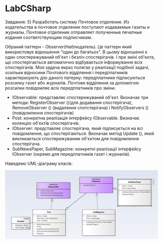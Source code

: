 # LabCSharp
Завдання:
5)	Разработать систему Почтовое отделение. Из издательства в почтовое отделение
поступают издаваемые газеты и журналы. Почтовое отделение отправляет 
полученные печатные издания соответствующим подписчикам. 

Обраний паттерн - Observer(Наблюдатель).
Це паттерн який використовує відношення "один до багатьох". В цьому відношенні
є один спостережуваний об'єкт і безліч спостерігачів. І при зміні об'єкта, що
спостерігається автоматично відбувається інформування всіх спостерігачів.
Моя задача якраз полягає у реалізації подібної задачі, оскільки відносини Почтового відділення
і передплатників характеризують дію даного патерну: передплатники підписуються розсилку
газет або журналів. Почтове відділення за допомогою розсилки повідомляє всіх передплатників про зміни.

 - IObservable: представляє спостережуваний об'єкт. Визначає три методи: RegisterObserver ()(для додавання спостерігача),
 RemoveObserver () (видалення спотстерігача) і NotifyObservers () (повідомлення спостерігачів)
- Post: конкретна реалізація інтерфейсу IObservable. Визначає колекцію об'єктів спостерігачів.
- IObserver: представляє спостерігача, який підписується на всі повідомлення, що спостерігаються. Визначає метод Update (), який викликається спостережуваним об'єктом для повідомлення спостерігача.
- SubNewsPaper, SubMagazine: конкретні реалізації інтерфейсу IObserver (окремо для передплатників газет і журналів).

Наведемо UML-діаграму класів:


![alt text](https://github.com/Ines1999/LabCSharp/blob/Lab3/UML3.PNG)


